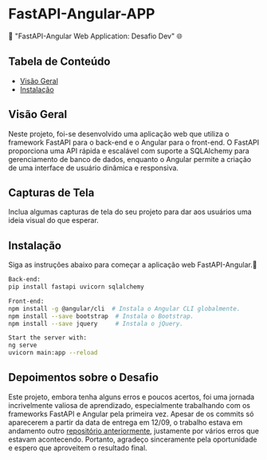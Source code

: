 # FastAPI-Angular-APP

🚀 "FastAPI-Angular Web Application: Desafio Dev" 🌐

## Tabela de Conteúdo

- [Visão Geral](#visão-geral)
- [Instalação](#instalação)

## Visão Geral

Neste projeto, foi-se desenvolvido uma aplicação web que utiliza o framework FastAPI para o back-end e o Angular para o front-end. O FastAPI proporciona uma API rápida e escalável com suporte a SQLAlchemy para gerenciamento de banco de dados, enquanto o Angular permite a criação de uma interface de usuário dinâmica e responsiva.

## Capturas de Tela

Inclua algumas capturas de tela do seu projeto para dar aos usuários uma ideia visual do que esperar.

## Instalação

Siga as instruções abaixo para começar a aplicação web FastAPI-Angular.🔧

```bash
Back-end:
pip install fastapi uvicorn sqlalchemy

Front-end:
npm install -g @angular/cli  # Instala o Angular CLI globalmente.
npm install --save bootstrap  # Instala o Bootstrap.
npm install --save jquery     # Instala o jQuery.

Start the server with:
ng serve
uvicorn main:app --reload
```
## Depoimentos sobre o Desafio

Este projeto, embora tenha alguns erros e poucos acertos, foi uma jornada incrivelmente valiosa de aprendizado, especialmente trabalhando com os frameworks FastAPI e Angular pela primeira vez. Apesar de os commits só aparecerem a partir da data de entrega em 12/09, o trabalho estava em andamento outro [repositório anteriormente](https://github.com/Guilherme-LTS/EcommerceDesafio), justamente por vários erros que estavam acontecendo. Portanto, agradeço sinceramente pela oportunidade e espero que aproveitem o resultado final.




